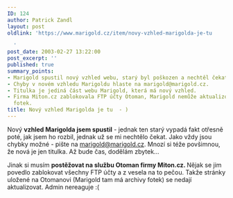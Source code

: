 ```yaml
---
ID: 124
author: Patrick Zandl
layout: post
oldlink: 'https://www.marigold.cz/item/novy-vzhled-marigolda-je-tu

  '
post_date: 2003-02-27 13:22:00
post_excerpt: ''
published: true
summary_points:
- Marigold spustil nový vzhled webu, starý byl poškozen a nechtěl čekat.
- Chyby v novém vzhledu Marigoldu hlaste na marigold@marigold.cz.
- Titulka je jediná část webu Marigold, která má nový vzhled.
- Firma Miton.cz zablokovala FTP účty Otoman, Marigold nemůže aktualizovat archivy
  fotek.
title: Nový vzhled Marigolda je tu  - )
---
```


<p>
Nový <STRONG>vzhled Marigolda jsem spustil</STRONG> - jednak ten starý vypadá fakt otřesně poté, jak jsem ho rozbil, jednak už se mi nechtělo čekat. Jako vždy jsou chybky možné - pište na <A href="mailto:marigold@marigold.cz">marigold@marigold.cz</A>. Mnozí si téže povšimnou, že nová je jen titulka. Až bude čas, dodělám zbytek...</p>

<p>
Jinak si musím <STRONG>postěžovat na službu Otoman firmy Miton.cz. </STRONG>Nějak se jim povedlo zablokovat všechny FTP účty a z vesela na to pečou. Takže stránky uložené na Otomanovi (Marigold tam má archivy fotek) se nedají aktualizovat. Admin nereaguje :(</p>